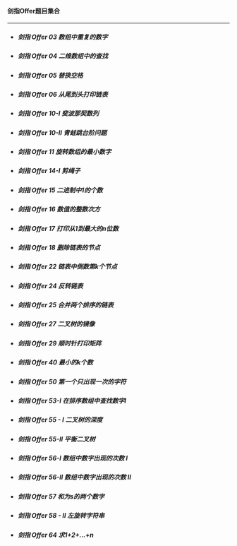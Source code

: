 #### 剑指Offer题目集合

---



- ##### 剑指 Offer 03 数组中重复的数字

- ##### 剑指 Offer 04 二维数组中的查找

- ##### 剑指 Offer 05 替换空格

- ##### 剑指 Offer 06 从尾到头打印链表

- ##### 剑指 Offer 10-I 斐波那契数列

- ##### 剑指 Offer 10-II 青蛙跳台阶问题

- ##### 剑指 Offer 11 旋转数组的最小数字

- ##### 剑指 Offer 14-I 剪绳子

- ##### 剑指 Offer 15 二进制中1的个数

- ##### 剑指 Offer 16 数值的整数次方

- ##### 剑指 Offer 17 打印从1到最大的n位数

- ##### 剑指 Offer 18 删除链表的节点

- ##### 剑指 Offer 22 链表中倒数第k个节点

- ##### 剑指 Offer 24 反转链表

- ##### 剑指 Offer 25 合并两个排序的链表

- ##### 剑指 Offer 27 二叉树的镜像

- ##### 剑指 Offer 29 顺时针打印矩阵

- ##### 剑指 Offer 40 最小的k个数

- ##### 剑指 Offer 50 第一个只出现一次的字符

- ##### 剑指 Offer 53-I 在排序数组中查找数字I

- ##### 剑指 Offer 55 - I 二叉树的深度

- ##### 剑指 Offer 55-II 平衡二叉树

- ##### 剑指 Offer 56-I 数组中数字出现的次数 I

- ##### 剑指 Offer 56-II 数组中数字出现的次数 II

- ##### 剑指 Offer 57 和为s的两个数字

- ##### 剑指 Offer 58 - II 左旋转字符串

- ##### 剑指 Offer 64 求1+2+...+n

